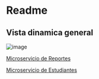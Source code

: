 Readme
====

## Vista dinamica general


![image](https://github.com/user-attachments/assets/9c44a672-90ab-4440-b5fa-6ad4798ee593)

[Microservicio de Reportes](./reportes/README.md)

[Microservicio de Estudiantes](./estudiantes/README.md)

